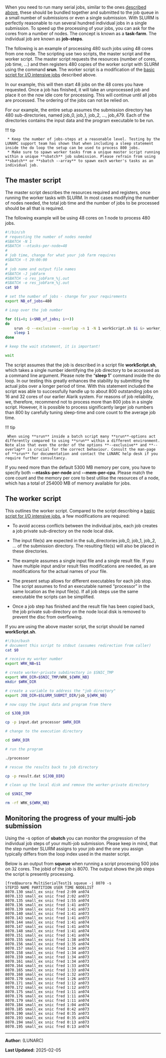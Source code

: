 When you need to run many serial jobs, similar to the ones [described above](#basic-run-script), these should be bundled together and submitted to the job queue in a small number of submissions or even a single submission. With SLURM is perfectly reasonable to run several hundred individual jobs in a single submission. To speed up the processing of your jobs, you can ask for the cores from a number of nodes. The concept is known as a **task-farm**. The individual job are known as **job-steps**.

The following is an example of processing 480 such jobs using 48 cores from one node. The scripting use two scripts, the master script and the worker script. The master script requests the resources (number of cores, job time, ...) and then registers 480 copies of the worker script with SLURM using the command **srun**. The worker script is a modification of the [basic script for I/O intensive jobs](#basic-run-script-for-io-intensive-jobs) described above. 

In our example, this will then start 48 jobs on the 48 cores you have requested. Once a job has finished, it will take an unprocessed job and place it on the now idle core for processing. This will continue until all jobs are processed. The ordering of the jobs can not be relied on.

For our example, the entire setup assumes the submission directory has 480 sub-directories, named job_0, job_1, job_2, …, job_479. Each of the directories contains the input data and the program executable to be run.

!!! tip

     * Keep the number of jobs-steps at a reasonable level. Testing by the LUNARC support team has shown that when including a sleep statement inside the do loop the setup can be used to process 800 jobs.
     * Make sure to spawn worker tasks from a unique master script running within a unique **sbatch** job submission. Please refrain from using **sbatch** or **sbatch --array** to spawn each worker's tasks as an individual job.

## The master script

The master script describes the resources required and registers, once running the worker tasks with SLURM. In most cases modifying the number of nodes needed, the total job time and the number of jobs to be processed should be all that is required.

The following example will be using 48 cores on 1 node to process 480 jobs.

```bash
#!/bin/sh
# requesting the number of nodes needed
#SBATCH -N 1
#SBATCH --ntasks-per-node=48
#
# job time, change for what your job farm requires
#SBATCH -t 20:00:00
#
# job name and output file names
#SBATCH -J jobFarm
#SBATCH -o res_jobFarm_%j.out
#SBATCH -e res_jobFarm_%j.out
cat $0

# set the number of jobs - change for your requirements
export NB_of_jobs=480

# Loop over the job number

for ((i=0; i<$NB_of_jobs; i++))
do
    srun -Q --exclusive --overlap -n 1 -N 1 workScript.sh $i &> worker_${SLURM_JOB_ID}_${i} &
    sleep 1
done

# keep the wait statement, it is important!

wait
```

The script assumes that the job is described in a script file **workScript.sh**, which takes a single number identifying the job directory to be accessed as a command line argument. Please note the “**sleep 1**” command inside the do loop. In our testing this greatly enhances the stability by submitting the actual jobs over a longer period of time. With this statement included the script was able to successfully handle up to about 800 outstanding jobs on 16 and 32 cores of our earlier Alarik system. For reasons of job reliability, we, therefore, recommend not to process more than 800 jobs in a single script. However, it is possible to process significantly larger job numbers than 800 by carefully tuning sleep-time and core count to the average job time.

!!! tip

     When using **srun** inside a batch script many **srun**-options act differently compared to using **srun** within a different environment. Note also that even the order of the options **--exclusive** and **--overlap** is crucial for the correct behaviour. Consult the man-page of **srun** for documentation and contact the LUNARC help desk if you require further consultancy.

If you need more than the default 5300 MB memory per core, you have to specify both **--ntasks-per-node** and **--mem-per-cpu**. Please match the core count and the memory per core to best utilise the resources of a node, which has a total of 254000 MB of memory available for jobs.

## The worker script

This outlines the worker script. Compared to the script describing a
[basic script for I/O intensive jobs](#basic-run-script-for-io-intensive-jobs), a few modifications are required:

 * To avoid access conflicts between the individual jobs, each job creates a job private sub-directory on the node local disk.

 * The input file(s) are expected in the sub_directories job_0, job_1, job_2, … of the submission directory. The resulting file(s) will also be placed in these directories.

 * The example assumes a single input file and a single result file. If you have multiple input and/or result files modifications are needed, as are modifications for the actual names of your file.

 * The present setup allows for different executables for each job stop. The script assumes to find an executable named “processor” in the same location as the input file(s). If all job steps use the same executable the scripts can be simplified.

 * Once a job step has finished and the result file has been copied back, the job private sub-directory on the node local disk is removed to prevent the disc from overflowing.

If you are using the above master script, the script should be named **workScript.sh**.

```bash
#!/bin/bash
# document this script to stdout (assumes redirection from caller)
cat $0

# receive my worker number
export WRK_NB=$1

# create worker-private subdirectory in $SNIC_TMP
export WRK_DIR=$SNIC_TMP/WRK_${WRK_NB}
mkdir $WRK_DIR

# create a variable to address the "job directory"
export JOB_DIR=$SLURM_SUBMIT_DIR/job_${WRK_NB}

# now copy the input data and program from there

cd $JOB_DIR

cp -p input.dat processor $WRK_DIR

# change to the execution directory

cd $WRK_DIR

# run the program

./processor

# rescue the results back to job directory

cp -p result.dat ${JOB_DIR}

# clean up the local disk and remove the worker-private directory

cd $SNIC_TMP

rm -rf WRK_${WRK_NB}
```

## Monitoring the progress of your multi-job submission

Using the -s option of **sbatch** you can monitor the progression of the individual job steps of your multi-job submission. Please keep in mind, that the step number SLURM assigns to your job and the one you assign typically differs from the loop index used in the master script.

Below is an output from **squeue** when running a script processing 500 jobs on 32 cores. The jobid of the job is 8070. The output shows the job steps the script is presently processing.

    [fred@aurora MultiSerialTest]$ squeue -j 8070 -s
    STEPID NAME PARTITION USER TIME NODELIST
    8070.130 small_ex snic fred 2:09 an074
    8070.133 small_ex snic fred 2:02 an073
    8070.135 small_ex snic fred 1:55 an074
    8070.136 small_ex snic fred 1:41 an073
    8070.139 small_ex snic fred 1:41 an073
    8070.140 small_ex snic fred 1:41 an073
    8070.143 small_ex snic fred 1:41 an073
    8070.144 small_ex snic fred 1:41 an074
    8070.147 small_ex snic fred 1:41 an074
    8070.148 small_ex snic fred 1:41 an074
    8070.151 small_ex snic fred 1:41 an074
    8070.155 small_ex snic fred 1:38 an074
    8070.156 small_ex snic fred 1:35 an074
    8070.157 small_ex snic fred 1:34 an073
    8070.158 small_ex snic fred 1:34 an073
    8070.159 small_ex snic fred 1:34 an073
    8070.161 small_ex snic fred 1:34 an073
    8070.164 small_ex snic fred 1:33 an074
    8070.165 small_ex snic fred 1:33 an074
    8070.168 small_ex snic fred 1:32 an073
    8070.170 small_ex snic fred 1:26 an073
    8070.171 small_ex snic fred 1:12 an073
    8070.172 small_ex snic fred 1:12 an073
    8070.175 small_ex snic fred 1:11 an074
    8070.176 small_ex snic fred 1:11 an074
    8070.179 small_ex snic fred 1:11 an074
    8070.184 small_ex snic fred 1:04 an074
    8070.185 small_ex snic fred 0:42 an073
    8070.190 small_ex snic fred 0:35 an073
    8070.193 small_ex snic fred 0:35 an074
    8070.194 small_ex snic fred 0:13 an073
    8070.195 small_ex snic fred 0:13 an074

---

**Author:**
(LUNARC)

**Last Updated:**
2025-02-05

